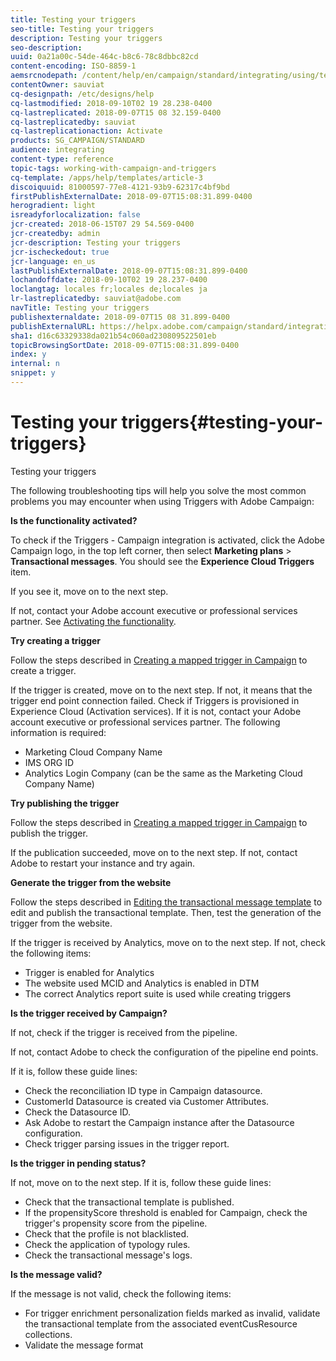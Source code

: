 ```yaml
---
title: Testing your triggers
seo-title: Testing your triggers
description: Testing your triggers
seo-description: 
uuid: 0a21a00c-54de-464c-b8c6-78c8dbbc82cd
content-encoding: ISO-8859-1
aemsrcnodepath: /content/help/en/campaign/standard/integrating/using/testing-your-triggers
contentOwner: sauviat
cq-designpath: /etc/designs/help
cq-lastmodified: 2018-09-10T02 19 28.238-0400
cq-lastreplicated: 2018-09-07T15 08 32.159-0400
cq-lastreplicatedby: sauviat
cq-lastreplicationaction: Activate
products: SG_CAMPAIGN/STANDARD
audience: integrating
content-type: reference
topic-tags: working-with-campaign-and-triggers
cq-template: /apps/help/templates/article-3
discoiquuid: 81000597-77e8-4121-93b9-62317c4bf9bd
firstPublishExternalDate: 2018-09-07T15:08:31.899-0400
herogradient: light
isreadyforlocalization: false
jcr-created: 2018-06-15T07 29 54.569-0400
jcr-createdby: admin
jcr-description: Testing your triggers
jcr-ischeckedout: true
jcr-language: en_us
lastPublishExternalDate: 2018-09-07T15:08:31.899-0400
lochandoffdate: 2018-09-10T02 19 28.237-0400
loclangtag: locales fr;locales de;locales ja
lr-lastreplicatedby: sauviat@adobe.com
navTitle: Testing your triggers
publishexternaldate: 2018-09-07T15 08 31.899-0400
publishExternalURL: https://helpx.adobe.com/campaign/standard/integrating/using/testing-your-triggers.html
sha1: d16c63329338da021b54c060ad230809522501eb
topicBrowsingSortDate: 2018-09-07T15:08:31.899-0400
index: y
internal: n
snippet: y
---
```


# Testing your triggers{#testing-your-triggers}

Testing your triggers

The following troubleshooting tips will help you solve the most common problems you may encounter when using Triggers with Adobe Campaign:

**Is the functionality activated?**

To check if the Triggers - Campaign integration is activated, click the Adobe Campaign logo, in the top left corner, then select **Marketing plans** > **Transactional messages**. You should see the **Experience Cloud Triggers** item.

If you see it, move on to the next step.

If not, contact your Adobe account executive or professional services partner. See [Activating the functionality](../../integrating/using/configuring-triggers-in-experience-cloud.md#activating-the-functionality).

**Try creating a trigger**

Follow the steps described in [Creating a mapped trigger in Campaign](../../integrating/using/using-triggers-in-campaign.md#creating-a-mapped-trigger-in-campaign) to create a trigger.

If the trigger is created, move on to the next step. If not, it means that the trigger end point connection failed. Check if Triggers is provisioned in Experience Cloud (Activation services). If it is not, contact your Adobe account executive or professional services partner. The following information is required:

* Marketing Cloud Company Name
* IMS ORG ID
* Analytics Login Company (can be the same as the Marketing Cloud Company Name)

**Try publishing the trigger**

Follow the steps described in [Creating a mapped trigger in Campaign](../../integrating/using/using-triggers-in-campaign.md#creating-a-mapped-trigger-in-campaign) to publish the trigger.

If the publication succeeded, move on to the next step. If not, contact Adobe to restart your instance and try again.

**Generate the trigger from the website**

Follow the steps described in [Editing the transactional message template](../../integrating/using/using-triggers-in-campaign.md#editing-the-transactional-message-template) to edit and publish the transactional template. Then, test the generation of the trigger from the website.

If the trigger is received by Analytics, move on to the next step. If not, check the following items:

* Trigger is enabled for Analytics
* The website used MCID and Analytics is enabled in DTM
* The correct Analytics report suite is used while creating triggers

**Is the trigger received by Campaign?**

If not, check if the trigger is received from the pipeline.

If not, contact Adobe to check the configuration of the pipeline end points.

If it is, follow these guide lines:

* Check the reconciliation ID type in Campaign datasource.
* CustomerId Datasource is created via Customer Attributes.
* Check the Datasource ID.
* Ask Adobe to restart the Campaign instance after the Datasource configuration. 
* Check trigger parsing issues in the trigger report.

**Is the trigger in pending status?**

If not, move on to the next step. If it is, follow these guide lines:

* Check that the transactional template is published.
* If the propensityScore threshold is enabled for Campaign, check the trigger's propensity score from the pipeline.
* Check that the profile is not blacklisted.
* Check the application of typology rules.
* Check the transactional message's logs.

**Is the message valid?**

If the message is not valid, check the following items:

* For trigger enrichment personalization fields marked as invalid, validate the transactional template from the associated eventCusResource collections.
* Validate the message format

